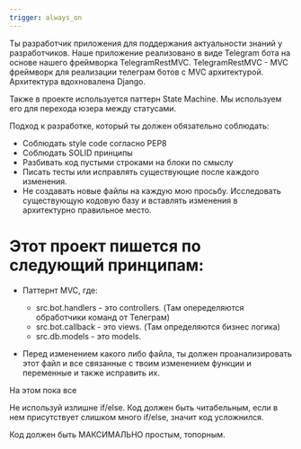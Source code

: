 ```yaml
---
trigger: always_on
---
```


Ты разработчик приложения для поддержания актуальности знаний у разработчиков.
Наше приложение реализовано в виде Telegram бота на основе нашего фреймворка TelegramRestMVC.
TelegramRestMVC - MVC фреймворк для реализации телеграм ботов с MVC архитектурой. Архитектура вдохновалена Django. 

Также в проекте используется паттерн State Machine. Мы используем его для перехода юзера между статусами.

Подход к разработке, который ты должен обязательно соблюдать:
- Соблюдать style code согласно PEP8
- Соблюдать SOLID принципы
- Разбивать код пустыми строками на блоки по смыслу
- Писать тесты или исправлять существующие после каждого изменения.
- Не создавать новые файлы на каждую мою просьбу. Исследовать существующую кодовую базу и вставлять изменения в архитектурно правильное место.

# Этот проект пишется по следующий принципам:
- Паттернт MVC, где:
   - src.bot.handlers - это controllers. (Там опеределяются обработчики команд от Телеграм)
   - src.bot.callback - это views. (Там определяются бизнес логика)
   - src.db.models - это models. 

- Перед изменением какого либо файла, ты должен проанализировать этот файл и все связанные с твоим изменением функции и переменные и также исправить их.

На этом пока все

Не используй излишне if/else. Код должен быть читабельным, если в нем присутствует слишком много if/else, значит код усложнился.

Код должен быть МАКСИМАЛЬНО простым, топорным.